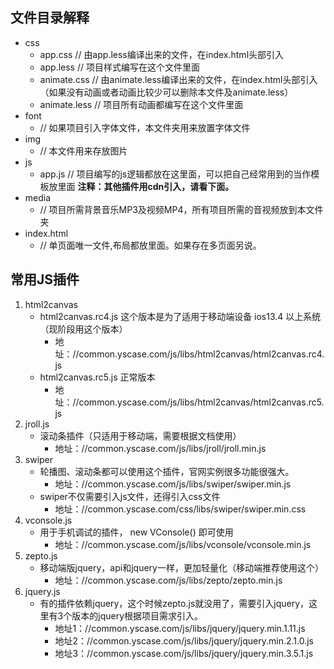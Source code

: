 ## 文件目录解释
+ css
    - app.css   // 由app.less编译出来的文件，在index.html头部引入
    - app.less  // 项目样式编写在这个文件里面
    - animate.css   // 由animate.less编译出来的文件，在index.html头部引入（如果没有动画或者动画比较少可以删除本文件及animate.less）  
    - animate.less  // 项目所有动画都编写在这个文件里面
+ font
    - // 如果项目引入字体文件，本文件夹用来放置字体文件
+ img
    - // 本文件用来存放图片
+ js
    - app.js    // 项目编写的js逻辑都放在这里面，可以把自己经常用到的当作模板放里面
    **注释：其他插件用cdn引入，请看下面。**
+ media
    -   // 项目所需背景音乐MP3及视频MP4，所有项目所需的音视频放到本文件夹
+ index.html
    -   // 单页面唯一文件,布局都放里面。如果存在多页面另说。


## 常用JS插件
1. html2canvas
    - html2canvas.rc4.js 这个版本是为了适用于移动端设备 ios13.4 以上系统（现阶段用这个版本）
        * 地址：//common.yscase.com/js/libs/html2canvas/html2canvas.rc4.js
    - html2canvas.rc5.js 正常版本
        * 地址：//common.yscase.com/js/libs/html2canvas/html2canvas.rc5.js
2. jroll.js
    - 滚动条插件（只适用于移动端，需要根据文档使用）
        * 地址：//common.yscase.com/js/libs/jroll/jroll.min.js
3. swiper
    - 轮播图、滚动条都可以使用这个插件，官网实例很多功能很强大。
        * 地址：//common.yscase.com/js/libs/swiper/swiper.min.js
    - swiper不仅需要引入js文件，还得引入css文件
        * 地址：//common.yscase.com/css/libs/swiper/swiper.min.css
4. vconsole.js
    - 用于手机调试的插件， new VConsole() 即可使用
        * 地址：//common.yscase.com/js/libs/vconsole/vconsole.min.js
5. zepto.js
    - 移动端版jquery，api和jquery一样，更加轻量化（移动端推荐使用这个）
        * 地址：//common.yscase.com/js/libs/zepto/zepto.min.js
6. jquery.js
    - 有的插件依赖jquery，这个时候zepto.js就没用了，需要引入jquery，这里有3个版本的jquery根据项目需求引入。
        * 地址1：//common.yscase.com/js/libs/jquery/jquery.min.1.11.js
        * 地址2：//common.yscase.com/js/libs/jquery/jquery.min.2.1.0.js
        * 地址3：//common.yscase.com/js/libs/jquery/jquery.min.3.5.1.js


